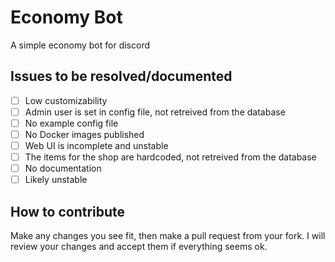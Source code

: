 # Economy Bot
A simple economy bot for discord

## Issues to be resolved/documented
- [ ] Low customizability
- [ ] Admin user is set in config file, not retreived from the database
- [ ] No example config file
- [ ] No Docker images published
- [ ] Web UI is incomplete and unstable
- [ ] The items for the shop are hardcoded, not retreived from the database
- [ ] No documentation
- [ ] Likely unstable

## How to contribute
Make any changes you see fit, then make a pull request from your fork. I will review your changes and accept them if everything seems ok.
